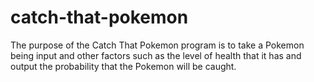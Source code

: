 # catch-that-pokemon
The purpose of the Catch That Pokemon program is to take a Pokemon being input and other factors such as the level of health that it has and output the probability that the Pokemon will be caught.
